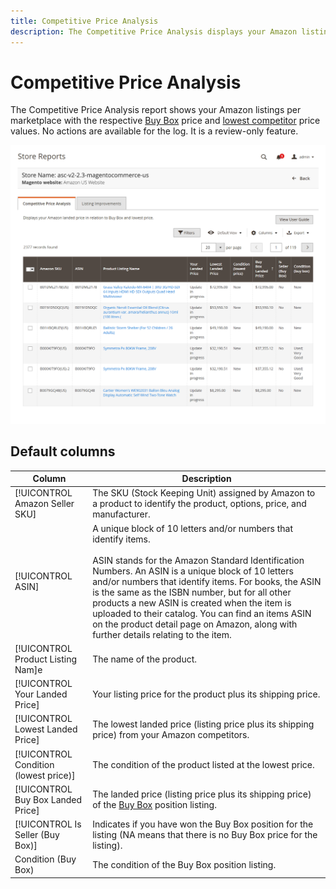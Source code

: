```yaml
---
title: Competitive Price Analysis
description: The Competitive Price Analysis displays your Amazon listings per marketplace with the respective Buy Box price and lowest competitor price values.
---
```


# Competitive Price Analysis

The Competitive Price Analysis report shows your Amazon listings per marketplace with the respective [Buy Box](./buy-box-competitor-pricing.md) price and [lowest competitor](./lowest-competitor-pricing.md) price values. No actions are available for the log. It is a review-only feature.

![Competitive Price Analysis report](assets/amazon-competitive-price-analysis.png)

## Default columns

|Column|Description|
|--- |--- |
|[!UICONTROL Amazon Seller SKU]|The SKU (Stock Keeping Unit) assigned by Amazon to a product to identify the product, options, price, and manufacturer. |
|[!UICONTROL ASIN]|A unique block of 10 letters and/or numbers that identify items.<br><br>ASIN stands for the Amazon Standard Identification Numbers. An ASIN is a unique block of 10 letters and/or numbers that identify items. For books, the ASIN is the same as the ISBN number, but for all other products a new ASIN is created when the item is uploaded to their catalog. You can find an items ASIN on the product detail page on Amazon, along with further details relating to the item. |
|[!UICONTROL Product Listing Nam]e|The name of the product. |
|[!UICONTROL Your Landed Price]|Your listing price for the product plus its shipping price. |
|[!UICONTROL Lowest Landed Price]|The lowest landed price (listing price plus its shipping price) from your Amazon competitors. |
|[!UICONTROL Condition (lowest price)]|The condition of the product listed at the lowest price. |
|[!UICONTROL Buy Box Landed Price]|The landed price (listing price plus its shipping price) of the [Buy Box](./buy-box-competitor-pricing.md) position listing. |
|[!UICONTROL Is Seller (Buy Box)]|Indicates if you have won the Buy Box position for the listing (NA means that there is no Buy Box price for the listing). |
|Condition (Buy Box)|The condition of the Buy Box position listing. |
